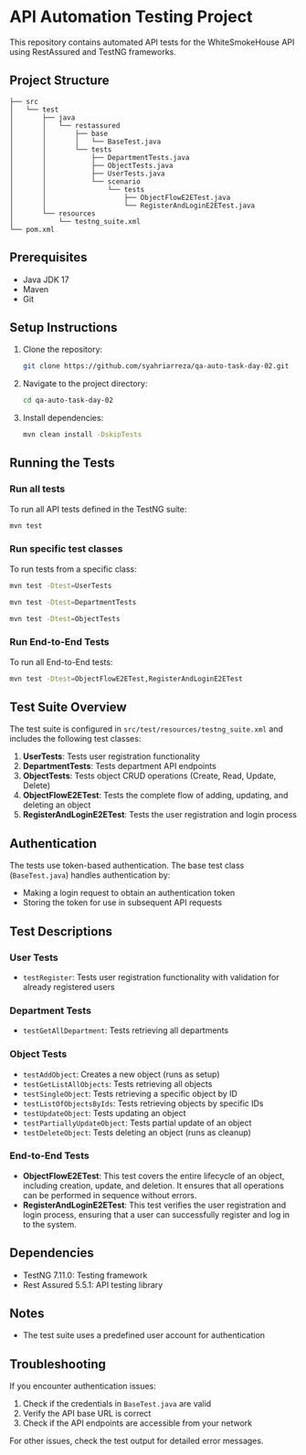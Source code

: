 # API Automation Testing Project

This repository contains automated API tests for the WhiteSmokeHouse API using RestAssured and TestNG frameworks.

## Project Structure

```
├── src
│   └── test
│       ├── java
│       │   └── restassured
│       │       ├── base
│       │       │   └── BaseTest.java
│       │       └── tests
│       │           ├── DepartmentTests.java
│       │           ├── ObjectTests.java
│       │           ├── UserTests.java
│       │           └── scenario
│       │               └── tests
│       │                   ├── ObjectFlowE2ETest.java
│       │                   └── RegisterAndLoginE2ETest.java
│       └── resources
│           └── testng_suite.xml
└── pom.xml
```

## Prerequisites

- Java JDK 17
- Maven
- Git

## Setup Instructions

1. Clone the repository:

    ```bash
    git clone https://github.com/syahriarreza/qa-auto-task-day-02.git
    ```

2. Navigate to the project directory:

    ```bash
    cd qa-auto-task-day-02
    ```

3. Install dependencies:

    ```bash
    mvn clean install -DskipTests
    ```

## Running the Tests

### Run all tests

To run all API tests defined in the TestNG suite:

```bash
mvn test
```

### Run specific test classes

To run tests from a specific class:

```bash
mvn test -Dtest=UserTests
```

```bash
mvn test -Dtest=DepartmentTests
```

```bash
mvn test -Dtest=ObjectTests
```

### Run End-to-End Tests

To run all End-to-End tests:

```bash
mvn test -Dtest=ObjectFlowE2ETest,RegisterAndLoginE2ETest
```

## Test Suite Overview

The test suite is configured in `src/test/resources/testng_suite.xml` and includes the following test classes:

1. **UserTests**: Tests user registration functionality
2. **DepartmentTests**: Tests department API endpoints
3. **ObjectTests**: Tests object CRUD operations (Create, Read, Update, Delete)
4. **ObjectFlowE2ETest**: Tests the complete flow of adding, updating, and deleting an object
5. **RegisterAndLoginE2ETest**: Tests the user registration and login process

## Authentication

The tests use token-based authentication. The base test class (`BaseTest.java`) handles authentication by:
- Making a login request to obtain an authentication token
- Storing the token for use in subsequent API requests

## Test Descriptions

### User Tests
- `testRegister`: Tests user registration functionality with validation for already registered users

### Department Tests
- `testGetAllDepartment`: Tests retrieving all departments

### Object Tests
- `testAddObject`: Creates a new object (runs as setup)
- `testGetListAllObjects`: Tests retrieving all objects
- `testSingleObject`: Tests retrieving a specific object by ID
- `testListOfObjectsByIds`: Tests retrieving objects by specific IDs
- `testUpdateObject`: Tests updating an object
- `testPartiallyUpdateObject`: Tests partial update of an object
- `testDeleteObject`: Tests deleting an object (runs as cleanup)

### End-to-End Tests
- **ObjectFlowE2ETest**: This test covers the entire lifecycle of an object, including creation, update, and deletion. It ensures that all operations can be performed in sequence without errors.
- **RegisterAndLoginE2ETest**: This test verifies the user registration and login process, ensuring that a user can successfully register and log in to the system.

## Dependencies

- TestNG 7.11.0: Testing framework
- Rest Assured 5.5.1: API testing library

## Notes

- The test suite uses a predefined user account for authentication

## Troubleshooting

If you encounter authentication issues:
1. Check if the credentials in `BaseTest.java` are valid
2. Verify the API base URL is correct
3. Check if the API endpoints are accessible from your network

For other issues, check the test output for detailed error messages.